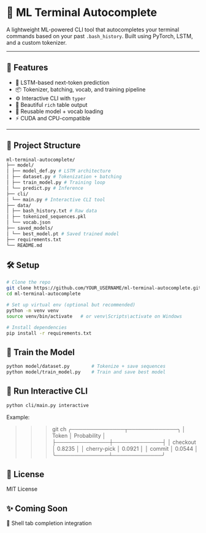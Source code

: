 # 🧠 ML Terminal Autocomplete

A lightweight ML-powered CLI tool that autocompletes your terminal commands based on your past `.bash_history`. Built using PyTorch, LSTM, and a custom tokenizer.

---

## 🚀 Features

- 🧠 LSTM-based next-token prediction
- 📦 Tokenizer, batching, vocab, and training pipeline
- ⚙️ Interactive CLI with `typer`
- 🎨 Beautiful `rich` table output
- 💾 Reusable model + vocab loading
- ⚡ CUDA and CPU-compatible

---

## 📁 Project Structure

``` bash
ml-terminal-autocomplete/
├── model/
│ ├── model_def.py # LSTM architecture
│ ├── dataset.py # Tokenization + batching
│ ├── train_model.py # Training loop
│ └── predict.py # Inference
├── cli/
│ └── main.py # Interactive CLI tool
├── data/
│ ├── bash_history.txt # Raw data
│ ├── tokenized_sequences.pkl
│ └── vocab.json
├── saved_models/
│ └── best_model.pt # Saved trained model
├── requirements.txt
└── README.md
```

## 🛠️ Setup

```bash
# Clone the repo
git clone https://github.com/YOUR_USERNAME/ml-terminal-autocomplete.git
cd ml-terminal-autocomplete

# Set up virtual env (optional but recommended)
python -m venv venv
source venv/bin/activate   # or venv\Scripts\activate on Windows

# Install dependencies
pip install -r requirements.txt
```

## 🧠 Train the Model
```bash
python model/dataset.py        # Tokenize + save sequences
python model/train_model.py    # Train and save best model
```

## 🧪 Run Interactive CLI
```bash
python cli/main.py interactive
```
Example:
>>> git ch
╭──────────────┬─────────────╮
│ Token        │ Probability │
├──────────────┼─────────────┤
│ checkout     │ 0.8235      │
│ cherry-pick  │ 0.0921      │
│ commit       │ 0.0544      │
╰──────────────┴─────────────╯

## 📄 License
MIT License

## ✨ Coming Soon
🧩 Shell tab completion integration
